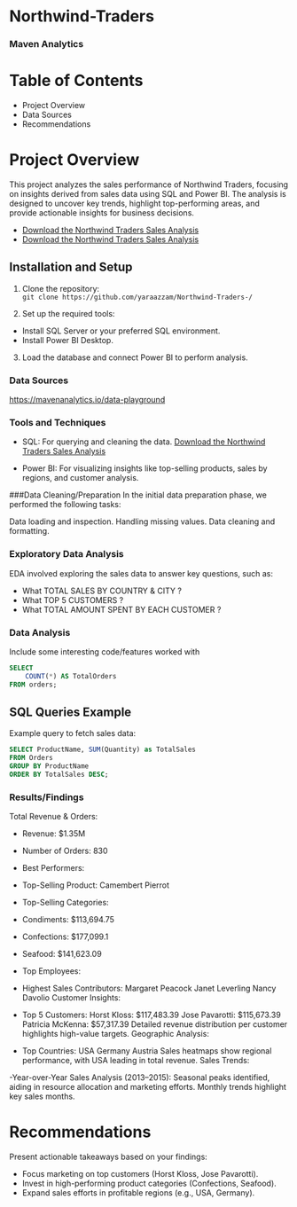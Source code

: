 # Northwind-Traders
### Maven Analytics
# Table of Contents
- Project Overview
- Data Sources
- Recommendations

# Project Overview
This project analyzes the sales performance of Northwind Traders, focusing on insights derived from sales data using SQL and Power BI. The analysis is designed to uncover key trends, highlight top-performing areas, and provide actionable insights for business decisions.
- [Download the Northwind Traders Sales Analysis](./Northwind%20Traders.pdf)
- [Download the Northwind Traders Sales Analysis](./NorthwindTraders%20second.pdf)

## Installation and Setup
1. Clone the repository:  
`git clone https://github.com/yaraazzam/Northwind-Traders-/`

2. Set up the required tools:
- Install SQL Server or your preferred SQL environment.
- Install Power BI Desktop.

3. Load the database and connect Power BI to perform analysis.

### Data Sources
https://mavenanalytics.io/data-playground

### Tools and Techniques
- SQL: For querying and cleaning the data.
[Download the Northwind Traders Sales Analysis](./QUERING_final.pdf)
 
- Power BI: For visualizing insights like top-selling products, sales by regions, and customer analysis.
  
###Data Cleaning/Preparation
In the initial data preparation phase, we performed the following tasks:

Data loading and inspection.
Handling missing values.
Data cleaning and formatting.
### Exploratory Data Analysis
EDA involved exploring the sales data to answer key questions, such as:
- What TOTAL SALES BY COUNTRY & CITY ?
- What TOP 5 CUSTOMERS ?
- What TOTAL AMOUNT SPENT BY EACH CUSTOMER ?
### Data Analysis
Include some interesting code/features worked with
```sql
SELECT 
	COUNT(*) AS TotalOrders
FROM orders;
```
## SQL Queries Example
Example query to fetch sales data:
```sql
SELECT ProductName, SUM(Quantity) as TotalSales
FROM Orders
GROUP BY ProductName
ORDER BY TotalSales DESC;
```

### Results/Findings
Total Revenue & Orders:
- Revenue: $1.35M
- Number of Orders: 830
- Best Performers:

- Top-Selling Product: Camembert Pierrot
- Top-Selling Categories:
- Condiments: $113,694.75
- Confections: $177,099.1
- Seafood: $141,623.09
- Top Employees:

- Highest Sales Contributors:
 Margaret Peacock
  Janet Leverling
Nancy Davolio
  Customer Insights:

- Top 5 Customers:
Horst Kloss: $117,483.39
Jose Pavarotti: $115,673.39
Patricia McKenna: $57,317.39
Detailed revenue distribution per customer highlights high-value targets.
Geographic Analysis:

- Top Countries:
USA
Germany
Austria
Sales heatmaps show regional performance, with USA leading in total revenue.
Sales Trends:

-Year-over-Year Sales Analysis (2013–2015):
Seasonal peaks identified, aiding in resource allocation and marketing efforts.
Monthly trends highlight key sales months.




# Recommendations
Present actionable takeaways based on your findings:

- Focus marketing on top customers (Horst Kloss, Jose Pavarotti).
- Invest in high-performing product categories (Confections, Seafood).
- Expand sales efforts in profitable regions (e.g., USA, Germany).

